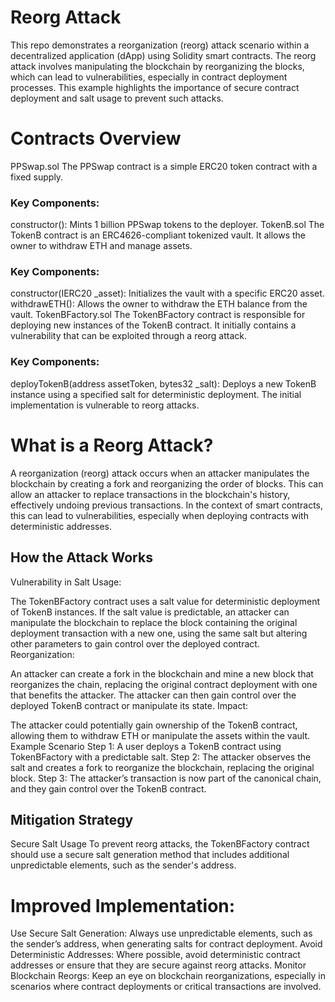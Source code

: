 # Reorg Attack  
This repo demonstrates a reorganization (reorg) attack scenario within a decentralized application (dApp) using Solidity smart contracts. The reorg attack involves manipulating the blockchain by reorganizing the blocks, which can lead to vulnerabilities, especially in contract deployment processes. This example highlights the importance of secure contract deployment and salt usage to prevent such attacks.

# Contracts Overview
PPSwap.sol
The PPSwap contract is a simple ERC20 token contract with a fixed supply.

### Key Components:

constructor(): Mints 1 billion PPSwap tokens to the deployer.
TokenB.sol
The TokenB contract is an ERC4626-compliant tokenized vault. It allows the owner to withdraw ETH and manage assets.

### Key Components:

constructor(IERC20 _asset): Initializes the vault with a specific ERC20 asset.
withdrawETH(): Allows the owner to withdraw the ETH balance from the vault.
TokenBFactory.sol
The TokenBFactory contract is responsible for deploying new instances of the TokenB contract. It initially contains a vulnerability that can be exploited through a reorg attack.

### Key Components:

deployTokenB(address assetToken, bytes32 _salt): Deploys a new TokenB instance using a specified salt for deterministic deployment. The initial implementation is vulnerable to reorg attacks.
 
# What is a Reorg Attack?
A reorganization (reorg) attack occurs when an attacker manipulates the blockchain by creating a fork and reorganizing the order of blocks. This can allow an attacker to replace transactions in the blockchain's history, effectively undoing previous transactions. In the context of smart contracts, this can lead to vulnerabilities, especially when deploying contracts with deterministic addresses.

## How the Attack Works
Vulnerability in Salt Usage:

The TokenBFactory contract uses a salt value for deterministic deployment of TokenB instances.
If the salt value is predictable, an attacker can manipulate the blockchain to replace the block containing the original deployment transaction with a new one, using the same salt but altering other parameters to gain control over the deployed contract.
Reorganization:

An attacker can create a fork in the blockchain and mine a new block that reorganizes the chain, replacing the original contract deployment with one that benefits the attacker.
The attacker can then gain control over the deployed TokenB contract or manipulate its state.
Impact:

The attacker could potentially gain ownership of the TokenB contract, allowing them to withdraw ETH or manipulate the assets within the vault.
Example Scenario
Step 1: A user deploys a TokenB contract using TokenBFactory with a predictable salt.
Step 2: The attacker observes the salt and creates a fork to reorganize the blockchain, replacing the original block.
Step 3: The attacker’s transaction is now part of the canonical chain, and they gain control over the TokenB contract.

## Mitigation Strategy
Secure Salt Usage
To prevent reorg attacks, the TokenBFactory contract should use a secure salt generation method that includes additional unpredictable elements, such as the sender's address.

# Improved Implementation:

Use Secure Salt Generation: Always use unpredictable elements, such as the sender’s address, when generating salts for contract deployment.
Avoid Deterministic Addresses: Where possible, avoid deterministic contract addresses or ensure that they are secure against reorg attacks.
Monitor Blockchain Reorgs: Keep an eye on blockchain reorganizations, especially in scenarios where contract deployments or critical transactions are involved.